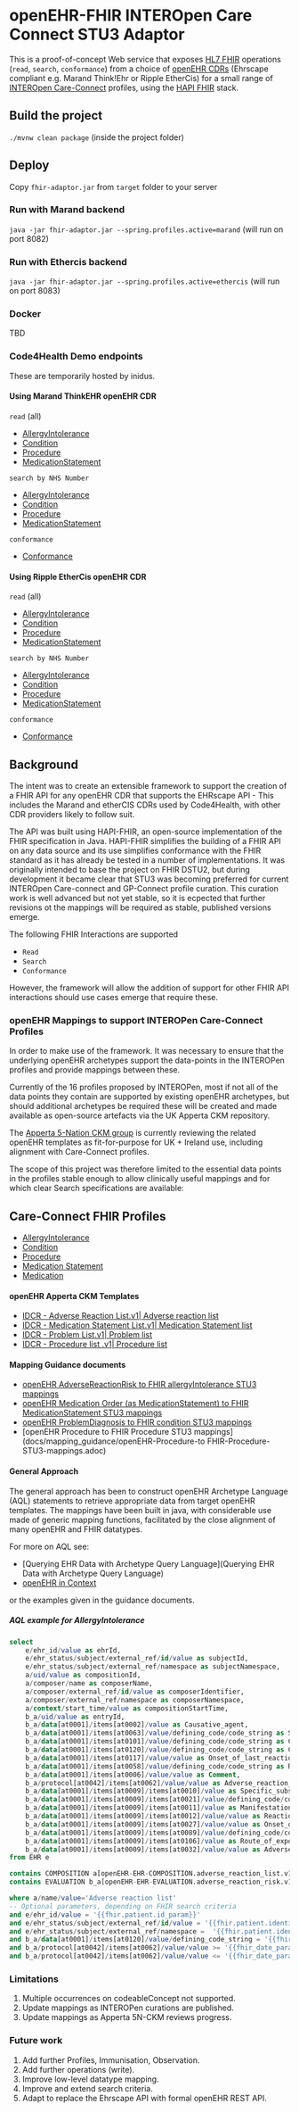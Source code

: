 
# openEHR-FHIR INTEROpen Care Connect STU3 Adaptor

This is a proof-of-concept Web service that exposes [HL7 FHIR](https://www.hl7.org/fhir) operations (`read`, `search`, `conformance`) from a choice of [openEHR CDRs](https://docs.code4health.org/ES0-overview-openehr-ehrscape.html) (Ehrscape compliant e.g. Marand Think!Ehr or Ripple EtherCis) for a small range of [INTEROpen Care-Connect](https://nhsconnect.github.io/CareConnectAPI/) profiles, using the [HAPI FHIR](http://hapifhir.io) stack.

## Build the project
`./mvnw clean package` (inside the project folder)

## Deploy
Copy `fhir-adaptor.jar` from `target` folder to your server

### Run with Marand backend
`java -jar fhir-adaptor.jar --spring.profiles.active=marand` (will run on port 8082)

### Run with Ethercis backend
`java -jar fhir-adaptor.jar --spring.profiles.active=ethercis` (will run on port 8083)

### Docker
TBD


### Code4Health Demo endpoints

These are temporarily hosted by inidus.

#### Using Marand ThinkEHR openEHR CDR

`read` (all)

- [AllergyIntolerance](http://platform.inidus.io/marand/fhir/AllergyIntolerance)
- [Condition](http://platform.inidus.io/marand/fhir/Condition)
- [Procedure](http://platform.inidus.io/marand/fhir/Procedure)
- [MedicationStatement](http://platform.inidus.io/marand/fhir/MedicationStatement)

`search by NHS Number`

- [AllergyIntolerance](http://platform.inidus.io/marand/fhir/AllergyIntolerance?patient.identifier=https%3A%2F%2Ffhir.nhs.uk%2FId%2Fnhs-number%7C9999999000)
- [Condition](http://platform.inidus.io/marand/fhir/Condition?patient.identifier=https%3A%2F%2Ffhir.nhs.uk%2FId%2Fnhs-number%7C9999999000)
- [Procedure](http://platform.inidus.io/marand/fhir/Procedure?patient.identifier=https%3A%2F%2Ffhir.nhs.uk%2FId%2Fnhs-number%7C9999999000)
- [MedicationStatement](http://platform.inidus.io/marand/fhir/MedicationStatement?patient.identifier=https%3A%2F%2Ffhir.nhs.uk%2FId%2Fnhs-number%7C9999999000)

`conformance`
- [Conformance](http://platform.inidus.io/marand/fhir/Conformance)


#### Using Ripple EtherCis openEHR CDR

`read` (all)

- [AllergyIntolerance](http://platform.inidus.io/ethercis/fhir/AllergyIntolerance)
- [Condition](http://platform.inidus.io/ethercis/fhir/Condition)
- [Procedure](http://platform.inidus.io/ethercis/fhir/Procedure)
- [MedicationStatement](http://platform.inidus.io/ethercis/fhir/MedicationStatement)

`search by NHS Number`

- [AllergyIntolerance](http://platform.inidus.io/ethercis/fhir/AllergyIntolerance?patient.identifier=https%3A%2F%2Ffhir.nhs.uk%2FId%2Fnhs-number%7C9999999000)
- [Condition](http://platform.inidus.io/ethercis/fhir/Condition?patient.identifier=https%3A%2F%2Ffhir.nhs.uk%2FId%2Fnhs-number%7C9999999000)
- [Procedure](http://platform.inidus.io/ethercis/fhir/Procedure?patient.identifier=https%3A%2F%2Ffhir.nhs.uk%2FId%2Fnhs-number%7C9999999000)
- [MedicationStatement](http://platform.inidus.io/ethercis/fhir/MedicationStatement?patient.identifier=https%3A%2F%2Ffhir.nhs.uk%2FId%2Fnhs-number%7C9999999000)

`conformance`
- [Conformance](http://platform.inidus.io/ethercis/fhir/Conformance)


## Background

The intent was to create an extensible framework  to support the creation of a FHIR API for any openEHR CDR that supports the EHRscape API - This includes the Marand and etherCIS CDRs used by Code4Health, with other CDR providers likely to follow suit.

The API was built using HAPI-FHIR, an open-source implementation of the FHIR specification in Java. HAPI-FHIR simplifies the building of a FHIR API on any data source and its use simplifies conformance with the FHIR standard as it has already be tested in a number of implementations. It was originally intended to base the project on FHIR DSTU2, but during development it became clear that STU3 was becoming preferred for current INTEROpen Care-connect and GP-Connect profile curation. This curation work is well advanced but not yet stable, so it is ecpected that further revisions ot the mappings will be required as stable, published versions emerge.

The following FHIR Interactions are supported

- `Read`
- `Search`
- `Conformance`

However, the framework will allow the addition of support for other FHIR API interactions should use cases emerge that require these.

### openEHR Mappings to support INTEROPen Care-Connect Profiles

In order to make use of the framework. It was necessary to ensure that the underlying openEHR archetypes support the data-points in the INTEROPen profiles and provide mappings between these.

Currently of the 16 profiles proposed by INTEROPen, most if not all of the data points they contain are supported by existing openEHR archetypes, but should additional archetypes be required these will be created and made available as open-source artefacts via the UK Apperta CKM repository.

The [Apperta 5-Nation CKM group](http://ckm.apperta.org/ckm/#showProject_1051.61.18) is currently reviewing the related openEHR templates as fit-for-purpose for UK + Ireland use, including alignment with Care-Connect profiles.

The scope of this project was therefore limited to the essential data points in the profiles stable enough to allow clinically useful mappings and for which clear Search specifications are available:

## Care-Connect FHIR Profiles

- [AllergyIntolerance](https://nhsconnect.github.io/CareConnectAPI/api_clinical_allergyintolerance.html)
- [Condition](https://nhsconnect.github.io/CareConnectAPI/api_clinical_condition.html)
- [Procedure](https://nhsconnect.github.io/CareConnectAPI/api_clinical_procedure.html)
- [Medication Statement](https://nhsconnect.github.io/CareConnectAPI/api_medication_medicationstatement.html)
- [Medication](https://nhsconnect.github.io/CareConnectAPI/api_medication_medication.html)

#### openEHR Apperta CKM Templates

- [IDCR - Adverse Reaction List.v1| Adverse reaction list](http://ckm.apperta.org/ckm/#showTemplate_1051.57.71)
- [IDCR - Medication Statement List.v1| Medication Statement list](http://ckm.apperta.org/ckm/#showTemplate_1051.57.143)
- [IDCR - Problem List.v1| Problem list](http://ckm.apperta.org/ckm/#showTemplate_1051.57.134)
- [IDCR - Procedure list .v1| Procedure list](http://ckm.apperta.org/ckm/#showTemplate_1051.57.140)

#### Mapping Guidance documents

- [openEHR AdverseReactionRisk to FHIR allergyIntolerance STU3 mappings](docs/mapping_guidance/openEHR-AdverseReactionRisk-to-FHIR-AllergyIntolerance-STU3-mappings.adoc)
- [openEHR Medication Order (as MedicationStatement) to FHIR MedicationStatement STU3 mappings](docs/mapping_guidance/openEHR-MedicationOrder-to-FHIR-MedicationStatement-STU3-mappings.adoc)
- [openEHR ProblemDiagnosis to FHIR condition STU3 mappings](docs/mapping_guidance/openEHR-ProblemDiagnosis-to-FHIR-Condition-STU3-mappings.adoc)
- [openEHR Procedure to FHIR Procedure STU3 mappings](docs/mapping_guidance/openEHR-Procedure-to FHIR-Procedure-STU3-mappings.adoc)

#### General Approach

The general approach has been to construct openEHR Archetype Language (AQL) statements to retrieve appropriate data from target openEHR templates. The mappings have been built in java, with considerable use made of generic mapping functions, facilitated by the close alignment of many openEHR and FHIR datatypes.

For more on AQL see:

- [Querying EHR Data with Archetype Query Language](Querying EHR Data with Archetype Query Language)
- [openEHR in Context](https://www.slideshare.net/freshehr/1-7-openehr-in-context)

or the examples given in the guidance documents.

##### AQL example for AllergyIntolerance
```sql
select
    e/ehr_id/value as ehrId,
    e/ehr_status/subject/external_ref/id/value as subjectId,
    e/ehr_status/subject/external_ref/namespace as subjectNamespace,
    a/uid/value as compositionId,
    a/composer/name as composerName,
    a/composer/external_ref/id/value as composerIdentifier,
    a/composer/external_ref/namespace as composerNamespace,
    a/context/start_time/value as compositionStartTime,
    b_a/uid/value as entryId,
    b_a/data[at0001]/items[at0002]/value as Causative_agent,
    b_a/data[at0001]/items[at0063]/value/defining_code/code_string as Status_code,
    b_a/data[at0001]/items[at0101]/value/defining_code/code_string as Criticality_code,
    b_a/data[at0001]/items[at0120]/value/defining_code/code_string as Category_code,
    b_a/data[at0001]/items[at0117]/value/value as Onset_of_last_reaction,
    b_a/data[at0001]/items[at0058]/value/defining_code/code_string as Reaction_mechanism_code,
    b_a/data[at0001]/items[at0006]/value/value as Comment,
    b_a/protocol[at0042]/items[at0062]/value/value as Adverse_reaction_risk_Last_updated,
    b_a/data[at0001]/items[at0009]/items[at0010]/value as Specific_substance,
    b_a/data[at0001]/items[at0009]/items[at0021]/value/defining_code/code_string as Certainty_code,
    b_a/data[at0001]/items[at0009]/items[at0011]/value as Manifestation,
    b_a/data[at0001]/items[at0009]/items[at0012]/value/value as Reaction_description,
    b_a/data[at0001]/items[at0009]/items[at0027]/value/value as Onset_of_reaction,
    b_a/data[at0001]/items[at0009]/items[at0089]/value/defining_code/code_string as Severity_code,
    b_a/data[at0001]/items[at0009]/items[at0106]/value as Route_of_exposure,
    b_a/data[at0001]/items[at0009]/items[at0032]/value/value as Adverse_reaction_risk_Comment
from EHR e

contains COMPOSITION a[openEHR-EHR-COMPOSITION.adverse_reaction_list.v1]
contains EVALUATION b_a[openEHR-EHR-EVALUATION.adverse_reaction_risk.v1]

where a/name/value='Adverse reaction list'
-- Optional parameters, depending on FHIR search criteria
and e/ehr_id/value = '{{fhir.patient.id_param}}'
and e/ehr_status/subject/external_ref/id/value = '{{fhir.patient.identifier.value.param}}'
and e/ehr_status/subject/external_ref/namespace =  '{{fhir.patient.identifier.system.param}}'
and b_a/data[at0001]/items[at0120]/value/defining_code_string = '{{fhir_category_params}}'
and b_a/protocol[at0042]/items[at0062]/value/value >= '{{fhir_date_param_min}}'
and b_a/protocol[at0042]/items[at0062]/value/value <= '{{fhir_date_param_max}}'

```
### Limitations

1. Multiple occurrences on codeableConcept not supported.
2. Update mappings as INTEROPen curations are published.
3. Update mappings as Apperta 5N-CKM reviews progress.

### Future work

1. Add further Profiles, Immunisation, Observation.
2. Add further operations (write).
3. Improve low-level datatype mapping.
3. Improve and extend search criteria.
4. Adapt to replace the Ehrscape API with formal openEHR REST API.
